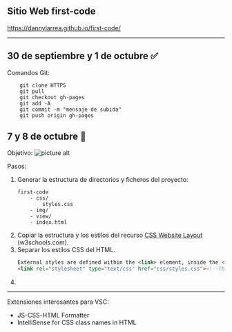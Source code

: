 ## Sitio Web first-code
https://dannylarrea.github.io/first-code/
- - - -
## 30 de septiembre y 1 de octubre :white_check_mark:
Comandos Git:
```git
    git clone HTTPS
    git pull
    git checkout gh-pages 
    git add -A
    git commit -m "mensaje de subida"
    git push origin gh-pages
```

## 7 y 8 de octubre :mega:
Objetivo:
![picture alt](https://raw.githubusercontent.com/dannylarrea/reread-php/master/BackupRandom/form.png "formulario: autor y país")

Pasos:
1. Generar la estructura de directorios y ficheros del proyecto:
    ```hash
    first-code
        - css/
            styles.css
        - img/
        - view/
        - index.html
    ```
2. Copiar la estructura y los estilos del recurso [CSS Website Layout](https://www.w3schools.com/css/tryit.asp?filename=trycss_website_layout_grid "código fuente") (w3schools.com).
3. Separar los estilos CSS del HTML.
    ```HTML
    External styles are defined within the <link> element, inside the <head> section of an HTML page:
    <link rel="stylesheet" type="text/css" href="css/styles.css"><!--The href attribute specifies the link's destination-->
    ```
4. 

- - - -
Extensiones interesantes para VSC:
- JS-CSS-HTML Formatter
- IntelliSense for CSS class names in HTML
